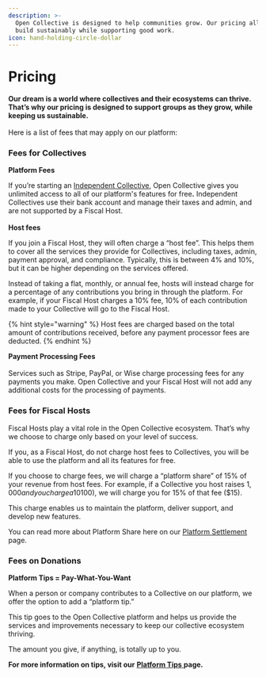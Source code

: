 ```yaml
---
description: >-
  Open Collective is designed to help communities grow. Our pricing allows us to
  build sustainably while supporting good work.
icon: hand-holding-circle-dollar
---
```


# Pricing

**Our dream is a world where collectives and their ecosystems can thrive. That’s why our pricing is designed to support groups as they grow, while keeping us sustainable.**\
\
Here is a list of fees that may apply on our platform:

### Fees for Collectives

**Platform Fees**

If you’re starting an [Independent Collective](broken-reference), Open Collective gives you unlimited access to all of our platform's features for fre&#x65;**.** Independent Collectives use their bank account and manage their taxes and admin, and are not supported by a Fiscal Host.\
\
**Host fees**

If you join a Fiscal Host, they will often charge a “host fee”. This helps them to cover all the services they provide for Collectives, including taxes, admin, payment approval, and compliance. Typically, this is between 4% and 10%, but it can be higher depending on the services offered.&#x20;

Instead of taking a flat, monthly, or annual fee, hosts will instead charge for a percentage of any contributions you bring in through the platform. For example, if your Fiscal Host charges a 10% fee, 10% of each contribution made to your Collective will go to the Fiscal Host.

{% hint style="warning" %}
Host fees are charged based on the total amount of contributions received, before any payment processor fees are deducted.
{% endhint %}

**Payment Processing Fees** \
\
Services such as Stripe, PayPal, or Wise charge processing fees for any payments you make. Open Collective and your Fiscal Host will not add any additional costs for the processing of payments.



### Fees for Fiscal Hosts

Fiscal Hosts play a vital role in the Open Collective ecosystem. That’s why we choose to charge only based on your level of success.

If you, as a Fiscal Host, do not charge host fees to Collectives, you will be able to use the platform and all its features for free.

If you choose to charge fees, we will charge a “platform share” of 15% of your revenue from host fees. For example, if a Collective you host raises $1,000 and you charge a 10% fee ($100), we will charge you for 15% of that fee ($15).

This charge enables us to maintain the platform, deliver support, and develop new features.&#x20;

You can read more about Platform Share here on our [Platform Settlement](../fiscal-hosts/platform-settlements.md) page.

### Fees on Donations

**Platform Tips = Pay-What-You-Want**

When a person or company contributes to a Collective on our platform, we offer the option to add a “platform tip.”

This tip goes to the Open Collective platform and helps us provide the services and improvements necessary to keep our collective ecosystem thriving.

The amount you give, if anything, is totally up to you.

**For more information on tips, visit our** [**Platform Tips** ](../giving-to-collectives/platform-tips.md)**page.**
